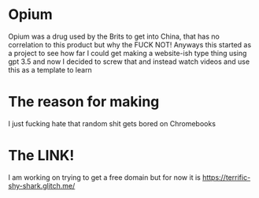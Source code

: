# Opium
Opium was a drug used by the Brits to get into China, that has no correlation to this product but why the FUCK NOT! Anyways this started as a project to see how far I could get making a website-ish type thing using gpt 3.5 and now I decided to screw that and instead watch videos and use this as a template to learn 

# The reason for making
I just fucking hate that random shit gets bored on Chromebooks

# The LINK! 

I am working on trying to get a free domain but for now it is https://terrific-shy-shark.glitch.me/
